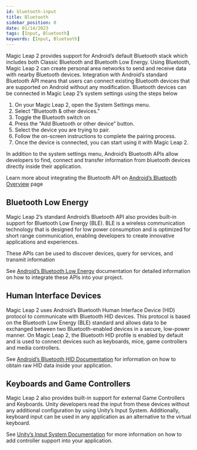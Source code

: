 ```yaml
---
id: bluetooth-input
title: Bluetooth
sidebar_position: 0
date: 01/14/2023
tags: [Input, Bluetooth]
keywords: [Input, Bluetooth]
---
```


Magic Leap 2 provides support for Android’s default Bluetooth stack which includes both Classic Bluetooth and Bluetooth Low Energy. Using Bluetooth, Magic Leap 2 can create personal area networks to send and receive data with nearby Bluetooth devices. Integration with Android’s standard Bluetooth API means that users can connect existing Bluetooth devices that are supported on Android without any modification. Bluetooth devices can be connected in Magic Leap 2’s system settings using the steps below

1. On your Magic Leap 2, open the System Settings menu.
2. Select “Bluetooth & other devices.”
3. Toggle the Bluetooth switch on
4. Press the “Add Bluetooth or other device” button.
5. Select the device you are trying to pair.
6. Follow the on-screen instructions to complete the pairing process.
7. Once the device is connected, you can start using it with Magic Leap 2.

In addition to the system settings menu, Android’s Bluetooth APIs allow developers to find, connect and transfer information from bluetooth devices directly inside their application.

Learn more about integrating the Bluetooth API on [Android’s Bluetooth Overview](https://developer.android.com/guide/topics/connectivity/bluetooth) page

## Bluetooth Low Energy

Magic Leap 2’s standard Android’s Bluetooth API also provides built-in support for Bluetooth Low Energy (BLE). BLE is a wireless communication technology that is designed for low power consumption and is optimized for short range communication, enabling developers to create innovative applications and experiences.

These APIs can be used to discover devices, query for services, and transmit information

See [Android’s Bluetooth Low Energy](https://developer.android.com/guide/topics/connectivity/bluetooth/ble-overview) documentation for detailed information on how to integrate these APIs into your project.

## Human Interface Devices

Magic Leap 2 uses Android’s Bluetooth Human Interface Device (HID) protocol to communicate with Bluetooth HID devices. This protocol is based on the Bluetooth Low Energy (BLE) standard and allows data to be exchanged between two Bluetooth-enabled devices in a secure, low-power manner. On Magic Leap 2, the Bluetooth HID profile is enabled by default and is used to connect devices such as keyboards, mice, game controllers and media controllers.

See [Android’s Bluetooth HID Documentation](https://developer.android.com/reference/android/bluetooth/BluetoothHidDevice) for information on how to obtain raw HID data inside your application.

## Keyboards and Game Controllers

Magic Leap 2 also provides built-in support for external Game Controllers and Keyboards. Unity developers read the input from these devices without any additional configuration by using Unity’s Input System. Additionally, keyboard input can be used in any application as an alternative to the virtual keyboard.

See [Unity’s Input System Documentation](https://docs.unity3d.com/Packages/com.unity.inputsystem@1.0/manual/index.html) for more information on how to add controller support into your application.

